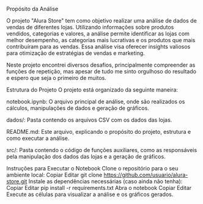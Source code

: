 Propósito da Análise

O projeto "Alura Store" tem como objetivo realizar uma análise de dados de vendas de diferentes lojas. Utilizando informações sobre produtos vendidos, categorias e valores, a análise permite identificar as lojas com melhor desempenho, as categorias mais lucrativas e os produtos que mais contribuíram para as vendas. Essa análise visa oferecer insights valiosos para otimização de estratégias de vendas e marketing.

Neste projeto encontrei diversos desafios, principalmente compreender as funções de repetição, mas apesar de tudo me sinto orgulhoso do resultado e espero que seja o primeiro de muitos. 

Estrutura do Projeto
O projeto está organizado da seguinte maneira:

notebook.ipynb: O arquivo principal de análise, onde são realizados os cálculos, manipulações de dados e geração de gráficos.

dados/: Pasta contendo os arquivos CSV com os dados das lojas.

README.md: Este arquivo, explicando o propósito do projeto, estrutura e como executar a análise.

src/: Pasta contendo o código de funções auxiliares, como as responsáveis pela manipulação dos dados das lojas e a geração de gráficos.



Instruções para Executar o Notebook
Clone o repositório para o seu ambiente local:
Copiar
Editar
git clone https://github.com/usuario/alura-store.git
Instale as dependências necessárias (caso ainda não tenha):
Copiar
Editar
pip install -r requirements.txt
Abra o notebook 
Copiar
Editar
Execute as células para visualizar a análise e os gráficos gerados.
